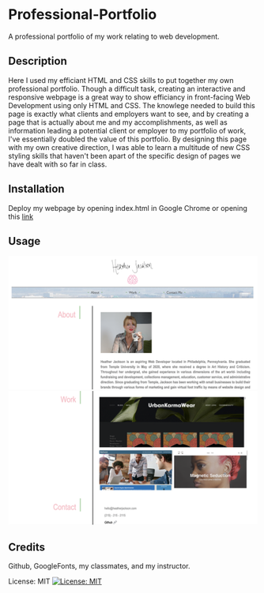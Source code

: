 # Professional-Portfolio
A professional portfolio of my work relating to web development.


## Description

Here I used my efficiant HTML and CSS skills to put together my own professional portfolio. Though a difficult task, creating an interactive and responsive webpage is a great way to show efficiancy in front-facing Web Development using only HTML and CSS. The knowlege needed to build this page is exactly what clients and employers want to see, and by creating a page that is actually about me and my accomplishments, as well as information leading a potential client or employer to my portfolio of work, I've essentially doubled the value of this portfolio. By designing this page with my own creative direction, I was able to learn a multitude of new CSS styling skills that haven't been apart of the specific design of pages we have dealt with so far in class.


## Installation

Deploy my webpage by opening index.html in Google Chrome or opening this [link](https://heatherloisejackson.github.io/Professional-Portfolio/)

## Usage

![Heather's webpage part 1](https://github.com/heatherloisejackson/Professional-Portfolio/blob/main/assets/Screen%20Shot%202021-03-14%20at%2011.49.21%20PM.png)
![Heather's webpage part 2](https://github.com/heatherloisejackson/Professional-Portfolio/blob/main/assets/Screen%20Shot%202021-03-14%20at%2011.49.33%20PM.png)

## Credits

Github, GoogleFonts, my classmates, and my instructor.


License: MIT
[![License: MIT](https://img.shields.io/badge/License-MIT-yellow.svg)](https://opensource.org/licenses/MIT)

